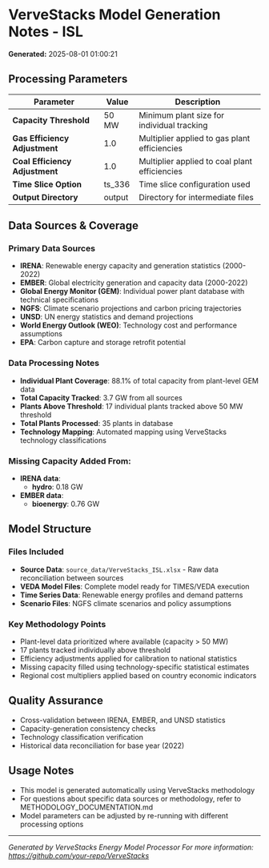 # VerveStacks Model Generation Notes - ISL

**Generated:** 2025-08-01 01:00:21

## Processing Parameters

| Parameter | Value | Description |
|-----------|-------|-------------|
| **Capacity Threshold** | 50 MW | Minimum plant size for individual tracking |
| **Gas Efficiency Adjustment** | 1.0 | Multiplier applied to gas plant efficiencies |
| **Coal Efficiency Adjustment** | 1.0 | Multiplier applied to coal plant efficiencies |
| **Time Slice Option** | ts_336 | Time slice configuration used |
| **Output Directory** | output | Directory for intermediate files |

## Data Sources & Coverage

### Primary Data Sources
- **IRENA**: Renewable energy capacity and generation statistics (2000-2022)
- **EMBER**: Global electricity generation and capacity data (2000-2022)
- **Global Energy Monitor (GEM)**: Individual power plant database with technical specifications
- **NGFS**: Climate scenario projections and carbon pricing trajectories
- **UNSD**: UN energy statistics and demand projections
- **World Energy Outlook (WEO)**: Technology cost and performance assumptions
- **EPA**: Carbon capture and storage retrofit potential

### Data Processing Notes
- **Individual Plant Coverage**: 88.1% of total capacity from plant-level GEM data
- **Total Capacity Tracked**: 3.7 GW from all sources
- **Plants Above Threshold**: 17 individual plants tracked above 50 MW threshold
- **Total Plants Processed**: 35 plants in database
- **Technology Mapping**: Automated mapping using VerveStacks technology classifications

### Missing Capacity Added From:
- **IRENA data**:
  - **hydro**: 0.18 GW
- **EMBER data**:
  - **bioenergy**: 0.76 GW

## Model Structure

### Files Included
- **Source Data**: `source_data/VerveStacks_ISL.xlsx` - Raw data reconciliation between sources
- **VEDA Model Files**: Complete model ready for TIMES/VEDA execution
- **Time Series Data**: Renewable energy profiles and demand patterns
- **Scenario Files**: NGFS climate scenarios and policy assumptions

### Key Methodology Points
- Plant-level data prioritized where available (capacity > 50 MW)
- 17 plants tracked individually above threshold
- Efficiency adjustments applied for calibration to national statistics
- Missing capacity filled using technology-specific statistical estimates
- Regional cost multipliers applied based on country economic indicators

## Quality Assurance
- Cross-validation between IRENA, EMBER, and UNSD statistics
- Capacity-generation consistency checks
- Technology classification verification
- Historical data reconciliation for base year (2022)

## Usage Notes
- This model is generated automatically using VerveStacks methodology
- For questions about specific data sources or methodology, refer to METHODOLOGY_DOCUMENTATION.md
- Model parameters can be adjusted by re-running with different processing options

---
*Generated by VerveStacks Energy Model Processor*
*For more information: https://github.com/your-repo/VerveStacks*
